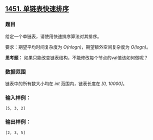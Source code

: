 ## [1451. 单链表快速排序](https://www.acwing.com/problem/content/1453/)

### 题目

给定一个单链表，请使用快速排序算法对其排序。

要求：期望平均时间复杂度为 *O(nlogn)*，期望额外空间复杂度为 *O(logn)*。

**思考题：** 如果只能改变链表结构，不能修改每个节点的val值该如何做呢？

### 数据范围

链表中的所有数大小均在 *int* 范围内，链表长度在 *[0, 10000]*。

### 输入样例：

```
[5, 3, 2]
```

### 输出样例：

```
[2, 3, 5]
```

